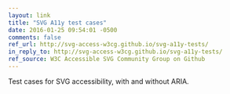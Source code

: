 ```yaml
---
layout: link
title: "SVG A11y test cases"
date: 2016-01-25 09:54:01 -0500
comments: false
ref_url: http://svg-access-w3cg.github.io/svg-a11y-tests/
in_reply_to: http://svg-access-w3cg.github.io/svg-a11y-tests/
ref_source: W3C Accessible SVG Community Group on Github
---
```


Test cases for SVG accessibility, with and without ARIA.